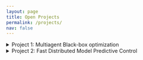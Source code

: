 ```yaml
---
layout: page
title: Open Projects
permalink: /projects/
nav: false
---
```


<details>
  <summary> Project 1: Multiagent Black-box optimization </summary>
  
Multiagent decision-making arises where a collection of agents collaborate to achieve a common goal. Such problems commonly arise in many smart infrastructure systems such as in collaborative robotics, vehicle fleets, eco industrial parks etc. Here each agent takes its own local decision, but the agent’s actions and decisions may be inter-dependent through common variables or shared constraints.  

Distributed optimization facilitate such a collection of agents to coordinate their actions to global optimality with only limited information sharing. Traditional distributed optimization methods requires detailed models in each subsystem. However, obtaining accurate models may be challenging in many complex engineering systems. Black-box optimization is a purely data-driven alternative that enables us to learn the optimum by interacting with the environment and observing the cost and constraints. Bayesian optimization (BO) is one such data-driven black-box optimization scheme, where the optimum is learned by sequentially interacting with the system. Despite the popularity of Bayesian optimization within AI and computer science domain, a decomposable Bayesian optimization framework for multi-agent systems has not been widely studied.

The main aim of this project is to develop a decomposable Bayesian optimization framework for multi-agent systems. Different decomposition strategies, as well as different Bayesian optimization schemes will be investigated, with application to a vehicle platooning problem and/or integrated energy system.

### Tasks
*	Literature study on distributed optimization and Bayesian optimization
*	Formulate a decomposable Bayesian optimization framework 
*	Investigate different decomposition strategies 
*	Perform simulation studies on a vehicle platooning problem.

Prerequisites
*	Passionate about optimization and willingness to explore and learn new concepts 
*	Basic understanding of optimization (it would help if you have taken the 4DM20 course).


Please send me an e-mail at d.krishnamoorthy@tue.nl if you want to know more about this topic. 

Reference:
* Krishnamoorthy, D. and Paulson, J., 2023. Multi-agent Black-box Optimization using a Bayesian Approach to Alternating Direction Method of Multipliers, IFAC World Congress, Yokohama, Japan.
  
</details>

<details>
  <summary> Project 2: Fast Distributed Model Predictive Control 
 </summary>
  
  Multiagent decision-making occurs when a group of agents collaborates to achieve a shared objective. These scenarios commonly arise in smart infrastructure systems, including collaborative robotics, vehicle fleets, and eco-industrial parks. In such systems, autonomous operation necessitates distributed Model Predictive Control (MPC), where each agent makes decisions locally. However, these actions and decisions may be interconnected through shared variables or constraints.

Due to the interdependencies among subsystems, the MPC subproblems must communicate information to enable coordination. Consequently, whenever new information is received, the MPC problem needs to be solved again. In other words, distributed MPC requires multiple iterations or communication rounds to converge on the optimal solution. This iterative process presents a challenge for real-time control, where timely arrival of the solution is not only desirable but also crucial in many applications. For instance, consider the optimal coordination of autonomous vehicles at traffic intersections [1]. In this case, the coordination of MPCs in each vehicle must reach a solution within a specific timeframe.

While the subproblems solved between consecutive iterations are not identical, they only differ based on the newly received information from other agents. Leveraging this fact, this project will exploit the parametric sensitivities to efficiently compute the subproblem solution using solutions obtained from previous iterations, instead of repeatedly solving the numerical optimization problem at each iteration. Learning-based MPC methods to handle this challenge in distributed MPC will also be studied.

Tasks
*	Literature study on distributed MPC
*	Formulate a distributed MPC problem and improve its computation time by exploiting its sensitivities
*	Perform a simulation study on a large-scale multi-agent system.

Prerequisites
*	Passionate about MPC and optimization and willingness to explore and learn new concepts 
*	Basic understanding of optimization and MPC (it would help if you have taken these courses: 4DM20, 5LMB0)

Please send me an e-mail at d.krishnamoorthy@tue.nl if you want to know more about this topic, along with your CV and transcript of records. 

  References
1. Hult, Robert, et al. "Primal decomposition of the optimal coordination of vehicles at traffic intersections." 2016 IEEE 55th Conference on Decision and Control (CDC). IEEE, 2016.
2.  Krishnamoorthy, D. and Kungurtsev, V. (2022),  A Sensitivity Assisted Alternating Directions Method of Multipliers for Distributed Optimization, IEEE Conference on Decision and Control (CDC). 

</details>



